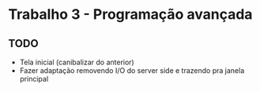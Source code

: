 # Trabalho 3 - Programação avançada

## TODO
* Tela inicial (canibalizar do anterior)
* Fazer adaptação removendo I/O do server side e trazendo pra janela principal
